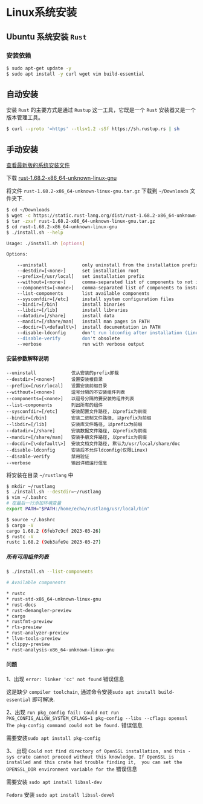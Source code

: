 # Linux系统安装

## Ubuntu 系统安装 `Rust`

### 安装依赖

```bash
$ sudo apt-get update -y
$ sudo apt install -y curl wget vim build-essential
```

## 自动安装

安装 `Rust` 的主要方式是通过 `Rustup` 这一工具，它既是一个 `Rust` 安装器又是一个版本管理工具。

```bash
$ curl --proto '=https' --tlsv1.2 -sSf https://sh.rustup.rs | sh
```

## 手动安装

[查看最新版的系统安装文件](https://forge.rust-lang.org/infra/other-installation-methods.html#standalone-installers)

下载 [rust-1.68.2-x86_64-unknown-linux-gnu](https://static.rust-lang.org/dist/rust-1.68.2-x86_64-unknown-linux-gnu.tar.gz)


将文件 `rust-1.68.2-x86_64-unknown-linux-gnu.tar.gz` 下载到 `~/Downloads` 文件夹下.

```bash
$ cd ~/Downloads
$ wget -c https://static.rust-lang.org/dist/rust-1.68.2-x86_64-unknown-linux-gnu.tar.gz
$ tar -zxvf rust-1.68.2-x86_64-unknown-linux-gnu.tar.gz
$ cd rust-1.68.2-x86_64-unknown-linux-gnu
$ ./install.sh --help

Usage: ./install.sh [options]

Options:

    --uninstall             only uninstall from the installation prefix
    --destdir=[<none>]      set installation root
    --prefix=[/usr/local]   set installation prefix
    --without=[<none>]      comma-separated list of components to not install
    --components=[<none>]   comma-separated list of components to install
    --list-components       list available components
    --sysconfdir=[/etc]     install system configuration files
    --bindir=[/bin]         install binaries
    --libdir=[/lib]         install libraries
    --datadir=[/share]      install data
    --mandir=[/share/man]   install man pages in PATH
    --docdir=[\<default\>]  install documentation in PATH
    --disable-ldconfig      don't run ldconfig after installation (Linux only)
    --disable-verify        don't obsolete
    --verbose               run with verbose output
```

#### 安装参数解释说明

```
--uninstall             仅从安装的prefix卸载
--destdir=[<none>]      设置安装根目录
--prefix=[/usr/local]   设置安装前缀目录
--without=[<none>]      逗号分隔的不安装组件列表
--components=[<none>]   以逗号分隔的要安装的组件列表
--list-components       列出所有的组件
--sysconfdir=[/etc]     安装配置文件路径, 以prefix为前缀
--bindir=[/bin]         安装二进制文件路径, 以prefix为前缀
--libdir=[/lib]         安装库文件路径, 以prefix为前缀
--datadir=[/share]      安装数据文件路径, 以prefix为前缀
--mandir=[/share/man]   安装手册文件路径, 以prefix为前缀
--docdir=[\<default\>]  安装文档文件路径, 默认为/usr/local/share/doc
--disable-ldconfig      安装后不允许ldconfig(仅限Linux)
--disable-verify        禁用验证
--verbose               输出详细运行信息
```

将安装在目录 `~/rustlang` 中

```bash
$ mkdir ~/rustlang
$ ./install.sh --destdir=~/rustlang
$ vim ~/.bashrc
# 在最后一行添加环境变量
export PATH="$PATH:/home/echo/rustlang/usr/local/bin"

$ source ~/.bashrc
$ cargo -V
cargo 1.68.2 (6feb7c9cf 2023-03-26)
$ rustc -V
rustc 1.68.2 (9eb3afe9e 2023-03-27)
```

##### 所有可用组件列表

```bash
$ ./install.sh --list-components

# Available components

* rustc
* rust-std-x86_64-unknown-linux-gnu
* rust-docs
* rust-demangler-preview
* cargo
* rustfmt-preview
* rls-preview
* rust-analyzer-preview
* llvm-tools-preview
* clippy-preview
* rust-analysis-x86_64-unknown-linux-gnu
```

#### 问题

1、出现 `error: linker 'cc' not found` 错误信息

这是缺少 `compiler toolchain`, 通过命令安装`sudo apt install build-essential` 即可解决.

2、出现 `run pkg_config fail: Could not run PKG_CONFIG_ALLOW_SYSTEM_CFLAGS=1 pkg-config --libs --cflags openssl The pkg-config command could not be found.` 错误信息

需要安装`sudo apt install pkg-config`

3、 出现 `Could not find directory of OpenSSL installation, and this -sys crate cannot proceed without this knowledge. If OpenSSL is installed and this crate had trouble finding it,  you can set the OPENSSL_DIR environment variable for the` 错误信息

需要安装 `sudo apt install libssl-dev`

`Fedora` 安装 `sudo apt install libssl-devel`
